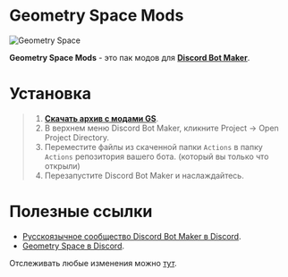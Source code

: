 # Geometry Space Mods
![Geometry Space](https://media.discordapp.net/attachments/893710775468838952/998867098371620925/SplashBanner.png)

**Geometry Space Mods** - это пак модов для [**Discord Bot Maker**](https://store.steampowered.com/app/682130/Discord_Bot_Maker/).
# Установка
> 1. [**Cкачать архив с модами GS**](https://github.com/lolmak/GSMods/archive/refs/heads/main.zip).
> 2. В верхнем меню Discord Bot Maker, кликните Project → Open Project Directory.
> 3. Переместите файлы из скаченной папки `Actions` в папку `Actions` репозитория вашего бота. (который вы только что открыли)
> 4. Перезапустите Discord Bot Maker и наслаждайтесь.
# Полезные ссылки
* [Русскоязычное сообщество Discord Bot Maker в Discord](https://discord.gg/SPAa5YchXQ).
* [Geometry Space в Discord](https://discord.gg/kmza9YD).

Отслеживать любые изменения можно [тут](https://github.com/lolmak/GSMods/commits/main).
